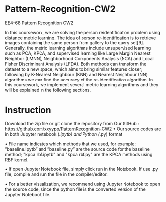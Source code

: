 # Pattern-Recognition-CW2
EE4-68 Pattern Recognition CW2

In this coursework, we are solving the person reidentification problem using distance metric learning. The
idea of person re-identification is to retrieve images containing the same person from gallery to the query set[9].
Generally, the metric learning algorithms include unsupervised learning such as PCA, KPCA, and supervised learning
like Large Margin Nearest Neighbor (LMNN), Neighborhood Components Analysis (NCA) and Local Fisher Discriminant Analysis (LFDA). Both methods can transform the dataset to a new space, which aims to bring similar features closer; following by K-Nearest Neighbour (KNN) and
Nearest Neighbour (NN) algorithms we can find the accuracy of the re-identification algorithm. In this coursework, we implement several metric learning algorithms and they will be explained in the following sections.

# Instruction
Download the zip file or git clone the repository from
Our GitHub : https://github.com/xxyypp/PatternRecognition-CW2
• Our source codes are in both Jupyter notebook (*.ipytb) and Python (*.py) format

• File name indicates which methods that we used, for example: ”baseline.ipytb” and ”baseline.py” are the source code for the baseline method; "kpca rbf.ipytb" and "kpca rbf.py" are the KPCA methods using RBF kernel.

• If open Jupyter Notebook file, simply click run in the Notebook. If use .py file, compile and run the file in the compiler/editor.

• For a better visualization, we recommend using Jupyter Notebook to open the source code, since the python file is the converted version of the Jupyter Notebook file.




